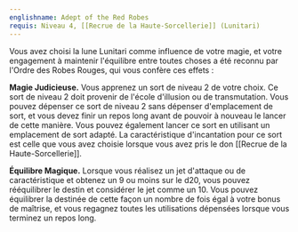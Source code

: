 ```yaml
---
englishname: Adept of the Red Robes
requis: Niveau 4, [[Recrue de la Haute-Sorcellerie]] (Lunitari)
---
```

Vous avez choisi la lune Lunitari comme influence de votre magie, et votre engagement à maintenir l'équilibre entre toutes choses a été reconnu par l'Ordre des Robes Rouges, qui vous confère ces effets :

**Magie Judicieuse.** Vous apprenez un sort de niveau 2 de votre choix. Ce sort de niveau 2 doit provenir de l'école d'illusion ou de transmutation. Vous pouvez dépenser ce sort de niveau 2 sans dépenser d'emplacement de sort, et vous devez finir un repos long avant de pouvoir à nouveau le lancer de cette manière. Vous pouvez également lancer ce sort en utilisant un emplacement de sort adapté. La caractéristique d'incantation pour ce sort est celle que vous avez choisie lorsque vous avez pris le don [[Recrue de la Haute-Sorcellerie]].

**Équilibre Magique.** Lorsque vous réalisez un jet d'attaque ou de caractéristique et obtenez un 9 ou moins sur le d20, vous pouvez rééquilibrer le destin et considérer le jet comme un 10. Vous pouvez équilibrer la destinée de cette façon un nombre de fois égal à votre bonus de maîtrise, et vous regagnez toutes les utilisations dépensées lorsque vous terminez un repos long.
